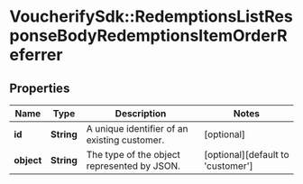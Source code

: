 # VoucherifySdk::RedemptionsListResponseBodyRedemptionsItemOrderReferrer

## Properties

| Name | Type | Description | Notes |
| ---- | ---- | ----------- | ----- |
| **id** | **String** | A unique identifier of an existing customer. | [optional] |
| **object** | **String** | The type of the object represented by JSON. | [optional][default to &#39;customer&#39;] |

